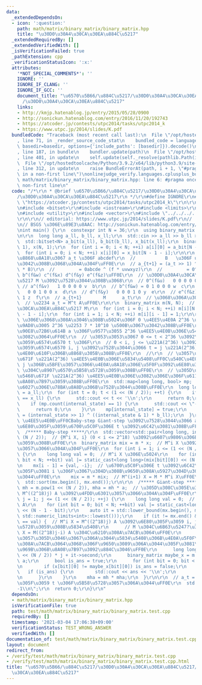 ```yaml
---
data:
  _extendedDependsOn:
  - icon: ':question:'
    path: math/matrix/binary_matrix/binary_matrix.hpp
    title: "\u30D0\u30A4\u30CA\u30EA\u884C\u5217"
  _extendedRequiredBy: []
  _extendedVerifiedWith: []
  _isVerificationFailed: true
  _pathExtension: cpp
  _verificationStatusIcon: ':x:'
  attributes:
    '*NOT_SPECIAL_COMMENTS*': ''
    IGNORE: ''
    IGNORE_IF_CLANG: ''
    IGNORE_IF_GCC: ''
    document_title: "\u6570\u5B66/\u884C\u5217/\u30D0\u30A4\u30CA\u30EA\u884C\u5217\
      /\u30D0\u30A4\u30CA\u30EA\u884C\u5217"
    links:
    - http://kmjp.hatenablog.jp/entry/2015/05/28/0900
    - http://sonickun.hatenablog.com/entry/2016/11/20/192743
    - https://atcoder.jp/contests/utpc2014/tasks/utpc2014_k
    - https://www.utpc.jp/2014/slides/K.pdf
  bundledCode: "Traceback (most recent call last):\n  File \"/opt/hostedtoolcache/Python/3.9.2/x64/lib/python3.9/site-packages/onlinejudge_verify/documentation/build.py\"\
    , line 71, in _render_source_code_stat\n    bundled_code = language.bundle(stat.path,\
    \ basedir=basedir, options={'include_paths': [basedir]}).decode()\n  File \"/opt/hostedtoolcache/Python/3.9.2/x64/lib/python3.9/site-packages/onlinejudge_verify/languages/cplusplus.py\"\
    , line 187, in bundle\n    bundler.update(path)\n  File \"/opt/hostedtoolcache/Python/3.9.2/x64/lib/python3.9/site-packages/onlinejudge_verify/languages/cplusplus_bundle.py\"\
    , line 401, in update\n    self.update(self._resolve(pathlib.Path(included), included_from=path))\n\
    \  File \"/opt/hostedtoolcache/Python/3.9.2/x64/lib/python3.9/site-packages/onlinejudge_verify/languages/cplusplus_bundle.py\"\
    , line 312, in update\n    raise BundleErrorAt(path, i + 1, \"#pragma once found\
    \ in a non-first line\")\nonlinejudge_verify.languages.cplusplus_bundle.BundleErrorAt:\
    \ math/matrix/binary_matrix/binary_matrix.hpp: line 6: #pragma once found in a\
    \ non-first line\n"
  code: "/*\r\n * @brief \u6570\u5B66/\u884C\u5217/\u30D0\u30A4\u30CA\u30EA\u884C\u5217\
    /\u30D0\u30A4\u30CA\u30EA\u884C\u5217\r\n */\r\n#define IGNORE\r\n#define PROBLEM\
    \ \"https://atcoder.jp/contests/utpc2014/tasks/utpc2014_k\"\r\n\r\n#include <algorithm>\r\
    \n#include <bitset>\r\n#include <iostream>\r\n#include <limits>\r\n#include <map>\r\
    \n#include <utility>\r\n#include <vector>\r\n#include \"../../../../math/matrix/binary_matrix/binary_matrix.hpp\"\
    \r\n\r\n// editorial: https://www.utpc.jp/2014/slides/K.pdf\r\n//            http://kmjp.hatenablog.jp/entry/2015/05/28/0900\r\
    \n// BSGS \u306E\u89E3\u8AAC: http://sonickun.hatenablog.com/entry/2016/11/20/192743\r\
    \nint main() {\r\n  constexpr int N = 36;\r\n  using binary_matrix = BinaryMatrix<N>;\r\
    \n\r\n  long long a_ll, b_ll, x_ll;\r\n  std::cin >> a_ll >> b_ll >> x_ll;\r\n\
    \  std::bitset<N> a_bit(a_ll), b_bit(b_ll), x_bit(x_ll);\r\n  binary_matrix a(N,\
    \ 1), x(N, 1);\r\n  for (int i = 0; i < N; ++i) a[i][0] = a_bit[N - 1 - i];\r\n\
    \  for (int i = 0; i < N; ++i) x[i][0] = x_bit[N - 1 - i];\r\n\r\n  // 2\u9032\
    \u8868\u8A18\u3067 a_t \u306F abcdef\r\n  //           B   \u306F uvwxyz \u3067\
    \u3042\u308B\u3068\u304A\u304F\uFF0E\r\n  // a_{t+1} = (a_t >> 1) ^ ((a_t & 1)\
    \ * B)\r\n  //         = 0abcde ^ (f * uvwxyz)\r\n  //         = 0^(f&u) a^(f&v)\
    \ b^(f&w) c^(f&x) d^(f&y) e^(f&z)\uFF0E\r\n  // \u30D0\u30A4\u30CA\u30EA\u884C\
    \u5217 M \u3092\u7528\u3044\u308B\u3068\r\n  // 0^(f&u)   0 0 0 0 0 u  a\r\n \
    \ // a^(f&v)   1 0 0 0 0 v  b\r\n  // b^(f&w) = 0 1 0 0 0 w  c\r\n  // c^(f&x)\
    \   0 0 1 0 0 x  d\r\n  // d^(f&y)   0 0 0 1 0 y  e\r\n  // e^(f&z)   0 0 0 0\
    \ 1 z  f\r\n  // a_{t+1}        M      a_t\r\n  // \u3068\u306A\u308B\uFF0E\r\n\
    \  // \u2234 a_t = M^t A\uFF0E\r\n\r\n  binary_matrix m(N, N);  // \u30D0\u30A4\
    \u30CA\u30EA\u884C\u5217 M\r\n  for (int i = 0; i < N; ++i) m[i][N - 1] = b_bit[N\
    \ - 1 - i];\r\n  for (int i = 1; i < N; ++i) m[i][i - 1] = 1;\r\n\r\n  // a_t\
    \ \u306E\u3068\u308A\u3046\u308B\u5024\u306F 0 \u4EE5\u4E0A 2^36 \u672A\u6E80\u306E\
    \u9AD8\u3005 2^36 \u2253 7 * 10^10 \u500B\u3067\u3042\u308B\uFF0E\r\n  // \u5185\
    \u90E8\u72B6\u614B a \u306F\u9577\u3055 2^36 \u4EE5\u4E0B\u306E\u5468\u671F\u3092\
    \u3082\u3064\uFF0E\r\n  // \u3053\u3053\u3067 0 <= t < 2^36 \u3092\u6E80\u305F\
    \u3059\u6574\u6570 t \u306F\r\n  // 0 < i, j <= \u221A(2^36) \u3092\u6E80\u305F\
    \u3059\u6574\u6570 i, j \u3092\u7528\u3044\u3066 t = j \u221A(2^36) - i \u3068\
    \u4E00\u610F\u306B\u8868\u305B\u308B\uFF0E\r\n  //\r\n  // \u3057\u304B\u3057\u5468\
    \u671F \u221A(2^36) \u4EE5\u4E0B\u306E\u5834\u5408\uFF0C\u540C\u4E00\u306E t,\
    \ j \u306B\u5BFE\u3057\u3066\u4E0A\u8A18\u306E\u5F0F\u3092\u6E80\u305F\u3059 i\
    \ \u304C\u8907\u6570\u5B58\u5728\u3059\u308B\uFF0E\r\n  // \u305D\u306E\u305F\u3081\
    \u5468\u671F \u221A(2^36) \u4EE5\u4E0B\u306E\u3082\u306E\u306F\u611A\u76F4\u306B\
    \u8A08\u7B97\u3059\u308B\uFF0E\r\n  std::map<long long, bool> mp;  // \u5468\u671F\
    \u6027\u306E\u78BA\u8A8D\u306B\u7528\u3044\u308B\uFF0E\r\n  long long internal_state\
    \ = a_ll;\r\n  for (int t = 0; t < (1 << (N / 2)); ++t) {\r\n    if (internal_state\
    \ == x_ll) {\r\n      std::cout << t << '\\n';\r\n      return 0;\r\n    }\r\n\
    \    if (mp.count(internal_state) == 1) {\r\n      std::cout << \"-1\\n\";\r\n\
    \      return 0;\r\n    }\r\n    mp[internal_state] = true;\r\n    internal_state\
    \ = (internal_state >> 1) ^ ((internal_state & 1) * b_ll);\r\n  }\r\n\r\n  //\
    \ \u4EE5\u4E0B\uFF0CBaby-step Giant-step \u3092\u7528\u3044\u3066 a_t = X \u3092\
    \u6E80\u305F\u3059\u6700\u5C0F\u306E t \u3092\u6C42\u3081\u308B\uFF0E\r\n\r\n\
    \  /***** Baby-step *****/\r\n  std::vector<std::pair<long long, int>> mx(1 <<\
    \ (N / 2));  // {M^i X, i} (0 < i <= 2^18) \u3092\u6607\u9806\u306B\u683C\u7D0D\
    \u3059\u308B\uFF0E\r\n  binary_matrix mix = m * x;  // M^i X \u3092\u4FDD\u6301\
    \u3057\u3066\u304A\u304F\uFF0E\r\n  for (int i = 1; i <= (1 << (N / 2)); ++i)\
    \ {\r\n    long long val = 0;  // M^i X \u306E\u5024\r\n    for (int bit = 0;\
    \ bit < N; ++bit) val |= static_cast<long long>(mix[bit][0]) << (N - 1 - bit);\r\
    \n    mx[i - 1] = {val, -i};  // \u6700\u5C0F\u306E t \u3092\u6C42\u3081\u308B\
    \u305F\u3081 i \u306F\u3067\u304D\u308B\u9650\u308A\u5927\u304D\u304F\u3057\u305F\
    \u3044\uFF0E\r\n    mix = m * mix;  // M^(i+1) X = M * M^i X\uFF0E\r\n  }\r\n\
    \  std::sort(mx.begin(), mx.end());\r\n\r\n  /***** Giant-step *****/\r\n  binary_matrix\
    \ mh = m.pow(1 << (N / 2)), mha = mh * a;  // \u305D\u308C\u305E\u308C M^(2^18),\
    \ M^((2^18)j) A \u3092\u4FDD\u6301\u3057\u3066\u304A\u304F\uFF0E\r\n  for (int\
    \ j = 1; j <= (1 << (N / 2)); ++j) {\r\n    long long val = 0;  // M^((2^18)j)\
    \ A\r\n    for (int bit = 0; bit < N; ++bit) val |= static_cast<long long>(mha[bit][0])\
    \ << (N - 1 - bit);\r\n    auto it = std::lower_bound(mx.begin(), mx.end(), std::make_pair(val,\
    \ std::numeric_limits<int>::lowest()));\r\n    if (it != mx.end() && it->first\
    \ == val) {  // M^i X = M^((2^18)j) A \u3092\u6E80\u305F\u3059 i, j \u304C\u5B58\
    \u5728\u3059\u308B\u5834\u5408\r\n      // M \u304C\u6B63\u5247?\u306A\u3089\u3070\
    \ X = M((2^18)j-i) A \u304C\u6210\u308A\u7ACB\u3064\uFF0E\r\n      // \u3057\u304B\
    \u3057\u305D\u3046\u3067\u306A\u3044\u5834\u5408\u306B\u4E0A\u5F0F\u304C\u6210\
    \u308A\u7ACB\u3064\u3068\u306F\u9650\u3089\u306A\u3044\u305F\u3081\uFF0C\u5B9F\
    \u969B\u306B\u8A08\u7B97\u3092\u884C\u3046\uFF0E\r\n      long long ans = (1LL\
    \ << (N / 2)) * j + it->second;\r\n      binary_matrix maybe_x = m.pow(ans) *\
    \ a;\r\n      bool is_ans = true;\r\n      for (int bit = 0; bit < N; ++bit) {\r\
    \n        if (x[bit][0] != maybe_x[bit][0]) is_ans = false;\r\n      }\r\n   \
    \   if (is_ans) {\r\n        std::cout << ans << '\\n';\r\n        return 0;\r\
    \n      }\r\n    }\r\n    mha = mh * mha;\r\n  }\r\n\r\n  // a_t = x \u3092\u6E80\
    \u305F\u3059 t \u306F\u5B58\u5728\u3057\u306A\u3044\uFF0E\r\n  std::cout << \"\
    -1\\n\";\r\n  return 0;\r\n}\r\n"
  dependsOn:
  - math/matrix/binary_matrix/binary_matrix.hpp
  isVerificationFile: true
  path: test/math/matrix/binary_matrix/binary_matrix.test.cpp
  requiredBy: []
  timestamp: '2021-03-04 17:06:38+09:00'
  verificationStatus: TEST_WRONG_ANSWER
  verifiedWith: []
documentation_of: test/math/matrix/binary_matrix/binary_matrix.test.cpp
layout: document
redirect_from:
- /verify/test/math/matrix/binary_matrix/binary_matrix.test.cpp
- /verify/test/math/matrix/binary_matrix/binary_matrix.test.cpp.html
title: "\u6570\u5B66/\u884C\u5217/\u30D0\u30A4\u30CA\u30EA\u884C\u5217/\u30D0\u30A4\
  \u30CA\u30EA\u884C\u5217"
---
```

